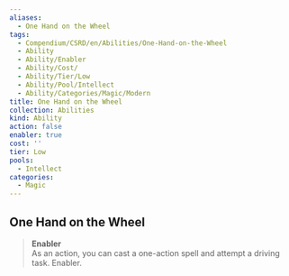 ```yaml
---
aliases:
  - One Hand on the Wheel
tags:
  - Compendium/CSRD/en/Abilities/One-Hand-on-the-Wheel
  - Ability
  - Ability/Enabler
  - Ability/Cost/
  - Ability/Tier/Low
  - Ability/Pool/Intellect
  - Ability/Categories/Magic/Modern
title: One Hand on the Wheel
collection: Abilities
kind: Ability
action: false
enabler: true
cost: ''
tier: Low
pools:
  - Intellect
categories:
  - Magic
---
```

## One Hand on the Wheel
>**Enabler**  
As an action, you can cast a one-action spell and attempt a driving task. Enabler.


